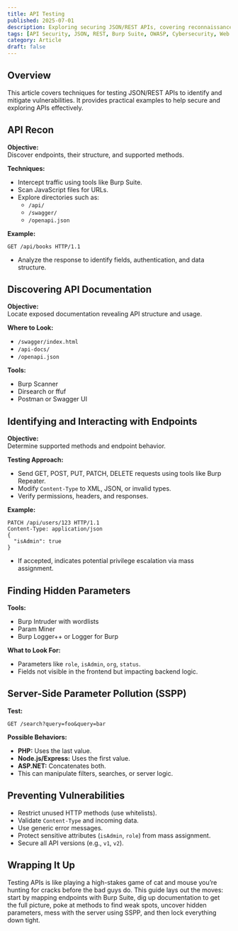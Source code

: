 ```yaml
---
title: API Testing
published: 2025-07-01
description: Exploring securing JSON/REST APIs, covering reconnaissance, endpoint testing, hidden parameter discovery, and vulnerability mitigation with practical examples.
tags: [API Security, JSON, REST, Burp Suite, OWASP, Cybersecurity, Web Security]
category: Article
draft: false
---
```


## Overview

This article covers techniques for testing JSON/REST APIs to identify and mitigate vulnerabilities. It provides practical examples to help secure and exploring APIs effectively.

## API Recon

**Objective:**  
Discover endpoints, their structure, and supported methods.

**Techniques:**
- Intercept traffic using tools like Burp Suite.
- Scan JavaScript files for URLs.
- Explore directories such as:
  - `/api/`
  - `/swagger/`
  - `/openapi.json`

**Example:**
```http
GET /api/books HTTP/1.1
```
- Analyze the response to identify fields, authentication, and data structure.

## Discovering API Documentation

**Objective:**  
Locate exposed documentation revealing API structure and usage.

**Where to Look:**
- `/swagger/index.html`
- `/api-docs/`
- `/openapi.json`

**Tools:**
- Burp Scanner
- Dirsearch or ffuf
- Postman or Swagger UI

## Identifying and Interacting with Endpoints

**Objective:**  
Determine supported methods and endpoint behavior.

**Testing Approach:**
- Send GET, POST, PUT, PATCH, DELETE requests using tools like Burp Repeater.
- Modify `Content-Type` to XML, JSON, or invalid types.
- Verify permissions, headers, and responses.

**Example:**
```http
PATCH /api/users/123 HTTP/1.1
Content-Type: application/json
{
  "isAdmin": true
}
```
- If accepted, indicates potential privilege escalation via mass assignment.

## Finding Hidden Parameters

**Tools:**
- Burp Intruder with wordlists
- Param Miner
- Burp Logger++ or Logger for Burp

**What to Look For:**
- Parameters like `role`, `isAdmin`, `org`, `status`.
- Fields not visible in the frontend but impacting backend logic.

## Server-Side Parameter Pollution (SSPP)

**Test:**
```http
GET /search?query=foo&query=bar
```

**Possible Behaviors:**
- **PHP:** Uses the last value.
- **Node.js/Express:** Uses the first value.
- **ASP.NET:** Concatenates both.
- This can manipulate filters, searches, or server logic.

## Preventing Vulnerabilities 

- Restrict unused HTTP methods (use whitelists).
- Validate `Content-Type` and incoming data.
- Use generic error messages.
- Protect sensitive attributes (`isAdmin`, `role`) from mass assignment.
- Secure all API versions (e.g., `v1`, `v2`).

## Wrapping It Up

Testing APIs is like playing a high-stakes game of cat and mouse you’re hunting for cracks before the bad guys do. This guide lays out the moves: start by mapping endpoints with Burp Suite, dig up documentation to get the full picture, poke at methods to find weak spots, uncover hidden parameters, mess with the server using SSPP, and then lock everything down tight.
